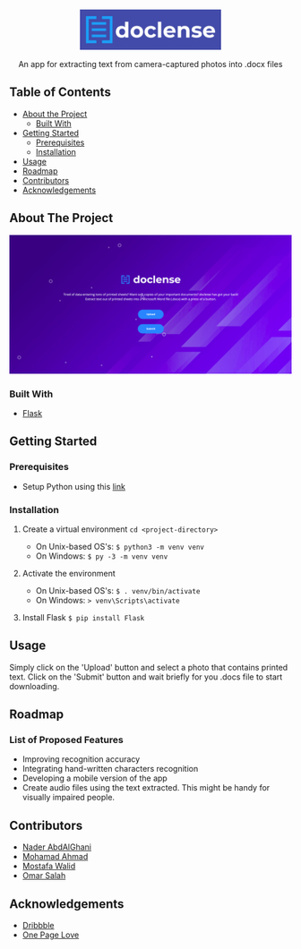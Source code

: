 <!-- PROJECT LOGO -->

<br />
<p align="center">
  <a href="https://github.com/naderabdalghani/doclense-flask">
    <img src="static/images/logo_with_text_solid.png" alt="Logo" width="252" height="72">
  </a>

  <p align="center">
    An app for extracting text from camera-captured photos into .docx files
  </p>
</p>

<!-- TABLE OF CONTENTS -->

## Table of Contents

* [About the Project](#about-the-project)
  * [Built With](#built-with)
* [Getting Started](#getting-started)
  * [Prerequisites](#prerequisites)
  * [Installation](#installation)
* [Usage](#usage)
* [Roadmap](#roadmap)
* [Contributors](#contributors)
* [Acknowledgements](#acknowledgements)

<!-- ABOUT THE PROJECT -->

## About The Project

![App Showcase][product-screenshot]

### Built With

* [Flask](http://flask.palletsprojects.com/en/1.1.x/)

<!-- GETTING STARTED -->

## Getting Started

### Prerequisites

* Setup Python using this [link](https://realpython.com/installing-python/)

### Installation

1. Create a virtual environment
	`cd <project-directory>`
	- On Unix-based OS's:
	`$ python3 -m venv venv`
	- On Windows:
	`$ py -3 -m venv venv`

2. Activate the environment
	- On Unix-based OS's:
	`$ . venv/bin/activate`
	- On Windows:
	`> venv\Scripts\activate`

3. Install Flask
	`$ pip install Flask`

<!-- USAGE EXAMPLES -->

## Usage

Simply click on the 'Upload' button and select a photo that contains printed text. Click on the 'Submit' button and wait briefly for you .docs file to start downloading.

<!-- ROADMAP -->

## Roadmap

### List of Proposed Features

* Improving recognition accuracy
* Integrating hand-written characters recognition
* Developing a mobile version of the app
* Create audio files using the text extracted. This might be handy for visually impaired people.

<!-- CONTRIBUTORS -->

## Contributors

- [Nader AbdAlGhani](https://github.com/naderabdalghani)
- [Mohamad Ahmad](https://github.com/MouhamedAhmed)
- [Mostafa Walid](https://github.com/sha3er97)
- [Omar Salah](https://github.com/arminArlert997)

<!-- ACKNOWLEDGEMENTS -->

## Acknowledgements

* [Dribbble](https://dribbble.com/shots/5489323-doclense-photo-scanner-logo-design)
* [One Page Love](https://onepagelove.com/leno)

<!-- MARKDOWN LINKS & IMAGES -->

[product-screenshot]: static/images/app-showcase.png
